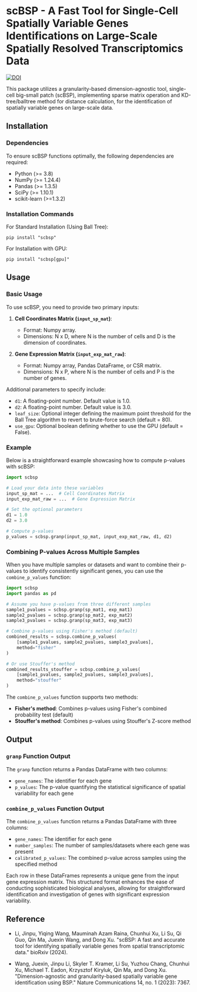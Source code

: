 # scBSP - A Fast Tool for Single-Cell Spatially Variable Genes Identifications on Large-Scale Spatially Resolved Transcriptomics Data

[![DOI](https://zenodo.org/badge/DOI/10.5281/zenodo.11123268.svg)](https://doi.org/10.5281/zenodo.11123268)

This package utilizes a granularity-based dimension-agnostic tool, single-cell big-small patch (scBSP), implementing sparse matrix operation and KD-tree/balltree method for distance calculation, for the identification of spatially variable genes on large-scale data.

## Installation

### Dependencies
To ensure scBSP functions optimally, the following dependencies are required:
- Python (>= 3.8)
- NumPy (>= 1.24.4)
- Pandas (>= 1.3.5)
- SciPy (>= 1.10.1)
- scikit-learn (>=1.3.2)

### Installation Commands
For Standard Installation (Using Ball Tree):

`pip install "scbsp"`

For Installation with GPU:

`pip install "scbsp[gpu]"`

## Usage

### Basic Usage

To use scBSP, you need to provide two primary inputs:

1. **Cell Coordinates Matrix (`input_sp_mat`)**: 
   - Format: Numpy array.
   - Dimensions: N x D, where N is the number of cells and D is the dimension of coordinates.

2. **Gene Expression Matrix (`input_exp_mat_raw`)**:
   - Format: Numpy array, Pandas DataFrame, or CSR matrix.
   - Dimensions: N x P, where N is the number of cells and P is the number of genes.

Additional parameters to specify include:

- `d1`: A floating-point number. Default value is 1.0.
- `d2`: A floating-point number. Default value is 3.0.
- `leaf_size`: Optional integer defining the maximum point threshold for the Ball Tree algorithm to revert to brute-force search (default = 80).
- `use_gpu`: Optional boolean defining whether to use the GPU (default = False).


### Example

Below is a straightforward example showcasing how to compute p-values with scBSP:

```python
import scbsp

# Load your data into these variables
input_sp_mat = ...  # Cell Coordinates Matrix
input_exp_mat_raw = ...  # Gene Expression Matrix

# Set the optional parameters
d1 = 1.0
d2 = 3.0

# Compute p-values
p_values = scbsp.granp(input_sp_mat, input_exp_mat_raw, d1, d2)
```

### Combining P-values Across Multiple Samples

When you have multiple samples or datasets and want to combine their p-values to identify consistently significant genes, you can use the `combine_p_values` function:

```python
import scbsp
import pandas as pd

# Assume you have p-values from three different samples
sample1_pvalues = scbsp.granp(sp_mat1, exp_mat1)
sample2_pvalues = scbsp.granp(sp_mat2, exp_mat2)
sample3_pvalues = scbsp.granp(sp_mat3, exp_mat3)

# Combine p-values using Fisher's method (default)
combined_results = scbsp.combine_p_values(
    [sample1_pvalues, sample2_pvalues, sample3_pvalues],
    method="fisher"
)

# Or use Stouffer's method
combined_results_stouffer = scbsp.combine_p_values(
    [sample1_pvalues, sample2_pvalues, sample3_pvalues],
    method="stouffer"
)
```

The `combine_p_values` function supports two methods:
- **Fisher's method**: Combines p-values using Fisher's combined probability test (default)
- **Stouffer's method**: Combines p-values using Stouffer's Z-score method

## Output

### `granp` Function Output
The `granp` function returns a Pandas DataFrame with two columns:
- `gene_names`: The identifier for each gene
- `p_values`: The p-value quantifying the statistical significance of spatial variability for each gene

### `combine_p_values` Function Output
The `combine_p_values` function returns a Pandas DataFrame with three columns:
- `gene_names`: The identifier for each gene
- `number_samples`: The number of samples/datasets where each gene was present
- `calibrated_p_values`: The combined p-value across samples using the specified method

Each row in these DataFrames represents a unique gene from the input gene expression matrix. This structured format enhances the ease of conducting sophisticated biological analyses, allowing for straightforward identification and investigation of genes with significant expression variability.

## Reference
- Li, Jinpu, Yiqing Wang, Mauminah Azam Raina, Chunhui Xu, Li Su, Qi Guo, Qin Ma, Juexin Wang, and Dong Xu. "scBSP: A fast and accurate tool for identifying spatially variable genes from spatial transcriptomic data." bioRxiv (2024).

- Wang, Juexin, Jinpu Li, Skyler T. Kramer, Li Su, Yuzhou Chang, Chunhui Xu, Michael T. Eadon, Krzysztof Kiryluk, Qin Ma, and Dong Xu. "Dimension-agnostic and granularity-based spatially variable gene identification using BSP." Nature Communications 14, no. 1 (2023): 7367.
